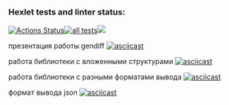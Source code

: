 ### Hexlet tests and linter status:
[![Actions Status](https://github.com/Barzabel/python-project-lvl2/workflows/hexlet-check/badge.svg)](https://github.com/Barzabel/python-project-lvl2/actions)[![all tests](https://github.com/Barzabel/python-project-lvl2/workflows/all_tests/badge.svg)](https://github.com/Barzabel/python-project-lvl2/actions)<a href="https://codeclimate.com/github/codeclimate/codeclimate/test_coverage"><img src="https://api.codeclimate.com/v1/badges/a99a88d28ad37a79dbf6/test_coverage" /></a>
 
презентация работы gendiff
[![asciicast](https://asciinema.org/a/440531.png )](https://asciinema.org/a/440531)

работа библиотеки с вложенными структурами
[![asciicast](https://asciinema.org/a/441629.png )](https://asciinema.org/a/441629)

работа библиотеки с разными форматами вывода
[![asciicast](https://asciinema.org/a/442450.png )](https://asciinema.org/a/442450)

формат вывода json
[![asciicast](https://asciinema.org/a/443571.png)](https://asciinema.org/a/443571)
